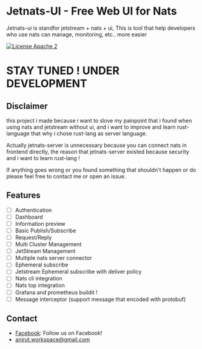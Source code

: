 # Jetnats-UI - Free Web UI for Nats 
Jetnats-ui is standfor jetstream + nats + ui, This is tool that help developers who use nats can manage, monitoring, etc.. more easier

[![License Apache 2][License-Image]][License-Url]

[License-Url]: https://www.apache.org/licenses/LICENSE-2.0
[License-Image]: https://img.shields.io/badge/License-Apache2-blue.svg
# STAY TUNED ! UNDER DEVELOPMENT

## Disclaimer
this project i made because i want to slove my painpoint that i found when using nats and jetstream without ui, and i want to improve and learn rust-language that why i chose rust-lang as server language.

Actually jetnats-server is unnecessary because you can connect nats in frontend directly, the reason that jetnats-server existed because security and i want to learn rust-lang !

If anything goes wrong or you found something that shouldn't happen or do please feel free to contact me or open an issue.


## Features
- [ ] Authentication
- [ ] Dashboard
- [ ] Information preview
- [ ] Basic Publish/Subscribe
- [ ] Request/Reply
- [ ] Multi Cluster Management
- [ ] JetStream Management
- [ ] Multiple nats server connector
- [ ] Ephemeral subscribe 
- [ ] Jetstream Ephemeral subscribe with deliver policy
- [ ] Nats cli integration
- [ ] Nats top integration
- [ ] Grafana and prometheus buildit ! 
- [ ] Message interceptor (support message that encoded with protobuf)
  
## Contact
- [Facebook](https://www.facebook.com/anirut.kamchai): Follow us on Facebook!
- anirut.workspace@gmail.com